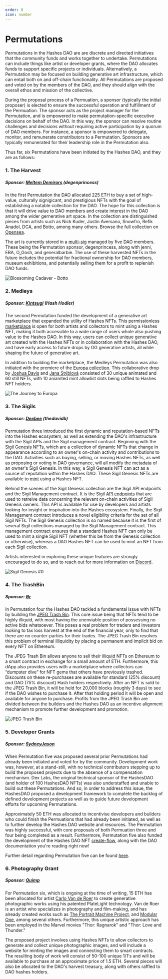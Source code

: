```yaml
---
order: 8
icon: number
---
```


# Permutations

Permutations in the Hashes DAO are are discrete and directed initiatives that the community funds and works together to undertake. Permutations can include things like artist or developer grants, where the DAO allocates funds to support specific projects or individuals. Alternatively, a Permutation may be focused on building generative art infrastructure, which can entail both on and off-chain functionality. All Permutations are proposed and voted on by the members of the DAO, and they should align with the overall ethos and mission of the collective.

During the proposal process of a Permuation, a sponsor (typically the initial proposer) is elected to ensure the successful operation and fulfillment of the Permuation. The sponsor acts as the project manager for the Permutation, and is empowered to make permutation-specific executive decisions on behalf of the DAO. In this way, the sponsor can resolve routine challenges and decisions without requiring active participation by a quorum of DAO members. For instance, a sponsor is empowered to delegate, monitor, and remunerate constributors to a Permutation. Sponsors are typically remunerated for their leadership role in the Permutation also. 

Thus far, six Permutations have been initiated by the Hashes DAO, and they are as follows:

### 1. The Harvest

##### Sponsor: [Meltem Demirors](https://twitter.com/Melt_Dem) (degenprincess)

In the first Permutation the DAO allocated 225 ETH to buy a set of high-value, culturally signigicant, and prestigious NFTs with the goal of establishing a notable collection for the DAO. The hope for this collection is that it will drive value to DAO members and create interest in the DAO among the wider gernerative art space. In the collection are distinguished pieces from artists such as Nick Kuder, Justin Aversano, Snowfro, Refik Anadol, DCA, and Botto, among many others. Browse the full collection on [Opensea](https://opensea.io/hashesDAO).

The art is currently stored in a [multi-sig](https://etherscan.io/address/0x086E6Cfbb7D97d42E0e2A415a3E5674f0aCbD651) managed by five DAO members. These being the Permutation sponsor, degenprincess, along with jenni, EBA, O_Gosh, and generalbarbie. The use of these harvested NFTs in the future includes the potential for fractional ownership for DAO members, museum exhibitions, and potentially selling them for a profit to replenish DAO funds.

![Blossoming Cadaver - Botto](./images/blossoming.png)

### 2. Medleys

##### Sponsor: [Kintsugi](https://twitter.com/KintsugiNFTs) (Hash Hodler)

The second Permutation funded the development of a generative art marketplace that expanded the utility of Hashes NFTs. This permissionless [marketplace](https://thehashes.xyz/medleys) is open for both artists and collectors to mint using a Hashes NFT, making it both accessible to a wide range of users whole also pushing value to the Hashes DAO. In this way, users can collect unique generative art created with the Hashes NFTs or in collaboration with the Hashes DAO, and have early access to future drops by OG generative artists, all while shaping the future of generative art.

In addition to building the marketplace, the Medleys Permutation was also initiated with the premiere of the [Europa collection](https://www.youtube.com/watch?v=phOKE88y9Ks&t=2s&ab_channel=Kintsugi). This collaborative drop by [Joshua Davis](https://twitter.com/JoshuaDavis) and [Jana Stýblová](https://twitter.com/styblova) consisted of 30 unique animated and 60 still NFTs, with 10 aniamted mint allowlist slots being raffled to Hashes NFT holders. 

![The Journey to Europa](./images/europa.png)

### 3. The Sigils

##### Sponsor: [Deebee](https://twitter.com/deebee) (thedavidb)

Permutation three introduced the first dynamic and reputation-based NFTs into the Hashes ecosystem, as well as extending the DAO's infrastructure with the Sigil APIs and the Sigil management contract. Beginning with the [Sigil Genesis NFTs](https://www.thesigil.xyz/), which are a collection of dynamic NFTs that change in appearance according to an owner's on-chain activity and contributions to the DAO. Activities such as buying, selling, or moving Hashes NFTs, as well as proposing or voting in DAO governance, will all modify the metadata of an owner's Sigil Genesis. In this way, a Sigil Genesis NFT can act as a source of reputation within the Hashes DAO. These Sigil Genesis NFTs are available to [mint](https://thehashes.xyz/collections/nft/0x013b326320fde7af53b95F498A26e33Eb7a5391c) using a Hashes NFT.

Behind the scenes of the Sigil Genesis collection are the Sigil API endpoints and the Sigil Management contract. It is the Sigil [API endpoints](https://www.api.thesigil.xyz/) that are used to retreive data concerning the relevant on-chain activities of Sigil Genesis owners. This API is available for use by developers and artists looking for insight or inspiration into the Hashes ecosystem. Finally, the Sigil Management contract introduces a novel eligibility criteria for the set of all Sigil NFTs. The Sigil Genesis collection is so named because it is the first of several Sigil collections managed by the Sigil Management contract. This management contract ensures that a standard Hashes NFT can only be used to mint a single Sigil NFT (whether this be from the Genesis collection or otherwise), whereas a DAO Hashes NFT can be used to mint an NFT from each Sigil collection.

Artists interested in exploring these unique features are strongly encouraged to do so, and to reach out for more information on [Discord](https://discord.com/channels/895057713279676427/895391609586323457).

![Sigil Genesis #0](./images/sigilgenesis.png)

### 4. The TrashBin

##### Sponsor: [Θr](https://twitter.com/trad0r)

In Permutation four the Hashes DAO tackled a fundamental issue with NFTs by building the [JPEG Trash Bin](https://www.jpegtrashbin.xyz/). This core issue being that NFTs tend to be highly illiquid, with most having the unenviable position of possessing no active bids whatsoever. This poses a real problem for traders and investors looking to tax loss harvest at the end of the financial year, only to find that there are no counter-parties for their trades. The JPEG Trash Bin resolves this problem of terminal illiquidity by placing a permanent and implicit bid on every NFT on Ethereum.  

The JPEG Trash Bin allows anyone to sell their illiquid NFTs on Ethereum to a smart contract in exchange for a small amount of ETH. Furthermore, this dApp also provides users with a marketplace where collectors can “dumpster dive” for NFT gems that others have previously trashed. Discounts on these re-purchases are available for standard (25% discount) and DAO (75% discount) Hash holders respectively. After an NFT is sold to the JPEG Trash Bin, it will be held for 20,000 blocks (roughly 3 days) to see if the DAO wishes to purchase it. After that holding period it will be open and available for anyone to purchase. Profits from the JPEG Trash Bin are divided between the builders and the Hashes DAO as an incentive alignment mechanism to promote further development and promotion.

![JPEG Trash Bin](./images/trashBin.png)

### 5. Developer Grants

##### Sponsor: [SydneyJason](https://twitter.com/hall_jason)

When Permutation five was proposed several prior Permutations had already been initiated and voted for by the community. Development work was, however, at a stand-still, with no technical contributors stepping up to build the proposed projects due to the absence of a compensation mechanism. Dex Labs, the original technical sponsor of the HashesDAO (and holder of 100 HashesDAO NFTs) was also understaffed and unable to build out these Permutations. And so, in order to address this issue, the HashesDAO proposed a development framework to complete the backlog of defined development projects as well as to guide future development efforts for upcoming Permutations. 

Approximately 50 ETH was allocated to incentivise developers and builders who could finish the Permuations that had already been initiated, as well as to further develop the Hashes DAO website and resources. The Permutation was highly successful, with core proposals of both Permuation three and four being completed as a result. Furthermore, Permutation five also funded the development of the Hashes DAO NFT [create-flow](https://thehashes.xyz/collections/new), along with the DAO documentation you're reading right now! 

Further detail regarding Permutation five can be found [here](https://medium.com/@sydneyjason/permutation-5-the-build-e6f420102d09).

### 6. Photography Grant

##### Sponsor: [Quimp](https://twitter.com/bquimper)

For Permutation six, which is ongoing at the time of writing, 15 ETH has been allocated for artist [Carlo Van de Roer](http://www.vanderoer.com/new-page-1) to create generative photographic works using his patented PlateLight technology. Van de Roer is an artist who specializes in photography and film-making, and has already created works such as [The Portrait Machine Project](https://opensea.io/collection/tpmp), and [Modular One](https://opensea.io/collection/carlo-van-de-roer-modulator-one), among several others. Furthermore, this unique artistic approach has been employed in the Marvel movies "Thor: Ragnarok" and "Thor: Love and Thunder." 

The proposed project involves using Hashes NFTs to allow collectors to generate and collect unique photographic images, and will include a website for minting the images and connecting them to smart contracts. The resulting body of work will consist of 50-100 unique 1/1's and will be available to purchase at an approximate price of 1.5 ETH. Several pieces will also be allocated to the DAO's harvest treasury, along with others raffled to DAO hashes holders.
